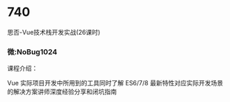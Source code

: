 # 740
思否-Vue技术栈开发实战(26课时)
### 微:NoBug1024 


课程介绍：

Vue 实际项目开发中所用到的工具同时了解 ES6/7/8 最新特性对应实际开发场景的解决方案讲师深度经验分享和闭坑指南
